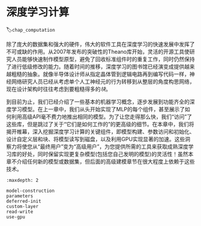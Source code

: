 # 深度学习计算
:label:`chap_computation`

除了庞大的数据集和强大的硬件，伟大的软件工具在深度学习的快速发展中发挥了不可或缺的作用。从2007年发布的突破性的Theano库开始，灵活的开源工具使研究人员能够快速制作模型原型，避免了回收标准组件时的重复工作，同时仍然保持了进行低级修改的能力。随着时间的推移，深度学习的图书馆已经演变成提供越来越粗糙的抽象。就像半导体设计师从指定晶体管到逻辑电路再到编写代码一样，神经网络研究人员已经从考虑单个人工神经元的行为转移到从整层的角度构思网络，现在设计架构时往往考虑到要粗糙得多的*块*。

到目前为止，我们已经介绍了一些基本的机器学习概念，逐步发展到功能齐全的深度学习模型。在上一章中，我们从头开始实现了MLP的每个组件，甚至展示了如何利用高级API毫不费力地推出相同的模型。为了让您走得那么快，我们“访问”了这些库，但是跳过了关于“它们是如何工作的”的更高级的细节。在本章中，我们将揭开帷幕，深入挖掘深度学习计算的关键组件，即模型构建、参数访问和初始化、设计自定义层和块、将模型读写到磁盘，以及利用GPU实现显著的加速。这些洞察力将使您从“最终用户”变为“高级用户”，为您提供所需的工具来获取成熟深度学习库的好处，同时保留实现更复杂模型(包括您自己发明的模型)的灵活性！虽然本章不介绍任何新的模型或数据集，但后面的高级建模章节在很大程度上依赖于这些技术。

```toc
:maxdepth: 2

model-construction
parameters
deferred-init
custom-layer
read-write
use-gpu
```
